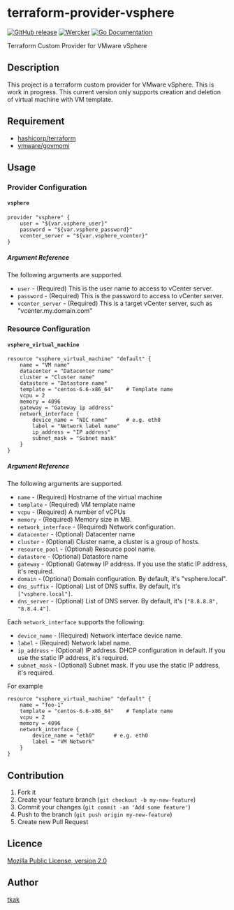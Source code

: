 terraform-provider-vsphere
==========================

[![GitHub release](http://img.shields.io/github/release/rakutentech/terraform-provider-vsphere.svg?style=flat-square)][release]
[![Wercker](http://img.shields.io/wercker/ci/54e197683e14329223213f6e.svg?style=flat-square)][wercker]
[![Go Documentation](http://img.shields.io/badge/go-documentation-blue.svg?style=flat-square)][godocs]

[release]: https://github.com/rakutentech/terraform-provider-vsphere/releases 
[wercker]: https://app.wercker.com/#applications/54e197683e14329223213f6e
[license]: https://github.com/tcnksm/ghr/blob/master/LICENSE
[godocs]: http://godoc.org/github.com/rakutentech/terraform-provider-vsphere

Terraform Custom Provider for VMware vSphere

## Description

This project is a terraform custom provider for VMware vSphere. This is work in progress. 
This current version only supports creation and deletion of virtual machine with VM template.

## Requirement

* [hashicorp/terraform](https://github.com/hashicorp/terraform)
* [vmware/govmomi](https://github.com/vmware/govmomi)

## Usage

### Provider Configuration

#### `vsphere`

```
provider "vsphere" {
    user = "${var.vsphere_user}"
    password = "${var.vsphere_password}"
    vcenter_server = "${var.vsphere_vcenter}"
}
```

##### Argument Reference

The following arguments are supported.

* `user` - (Required) This is the user name to access to vCenter server.
* `password` - (Required) This is the password to access to vCenter server.
* `vcenter_server` - (Required) This is a target vCenter server, such as "vcenter.my.domain.com"

### Resource Configuration

#### `vsphere_virtual_machine`

```
resource "vsphere_virtual_machine" "default" {
    name = "VM name"
    datacenter = "Datacenter name"
    cluster = "Cluster name"
    datastore = "Datastore name"
    template = "centos-6.6-x86_64"    # Template name
    vcpu = 2
    memory = 4096
    gateway = "Gateway ip address"
    network_interface {
        device_name = "NIC name"      # e.g. eth0
        label = "Network label name"
        ip_address = "IP address"
        subnet_mask = "Subnet mask"
    }
}
```

##### Argument Reference

The following arguments are supported.

* `name` - (Required) Hostname of the virtual machine
* `template` - (Required) VM template name
* `vcpu` - (Required) A number of vCPUs
* `memory` - (Required) Memory size in MB.
* `network_interface` - (Required) Network configuration.
* `datacenter` - (Optional) Datacenter name
* `cluster` - (Optional) Cluster name, a cluster is a group of hosts.
* `resource_pool` - (Optional) Resource pool name.
* `datastore` - (Optional) Datastore name
* `gateway` - (Optional) Gateway IP address. If you use the static IP address, it's required.
* `domain` - (Optional) Domain configuration. By default, it's "vsphere.local".
* `dns_suffix` - (Optional) List of DNS suffix. By default, it's `["vsphere.local"]`.
* `dns_server` - (Optional) List of DNS server. By default, it's `["8.8.8.8", "8.8.4.4"]`.

Each `network_interface` supports the following:

* `device_name` - (Required) Network interface device name.
* `label` - (Required) Network label name.
* `ip_address` - (Optional) IP address. DHCP configuration in default. If you use the static IP address, it's required.
* `subnet_mask` - (Optional) Subnet mask. If you use the static IP address, it's required.


For example

```
resource "vsphere_virtual_machine" "default" {
    name = "foo-1"
    template = "centos-6.6-x86_64"    # Template name
    vcpu = 2
    memory = 4096
    network_interface {
        device_name = "eth0"      # e.g. eth0
        label = "VM Network"
    }
}
```


## Contribution

1. Fork it
2. Create your feature branch (`git checkout -b my-new-feature`)
3. Commit your changes (`git commit -am 'Add some feature'`)
4. Push to the branch (`git push origin my-new-feature`)
5. Create new Pull Request


## Licence

[Mozilla Public License, version 2.0](https://github.com/rakutentech/terraform-provider-vsphere/blob/master/LICENSE)

## Author

[tkak](https://github.com/tkak)

